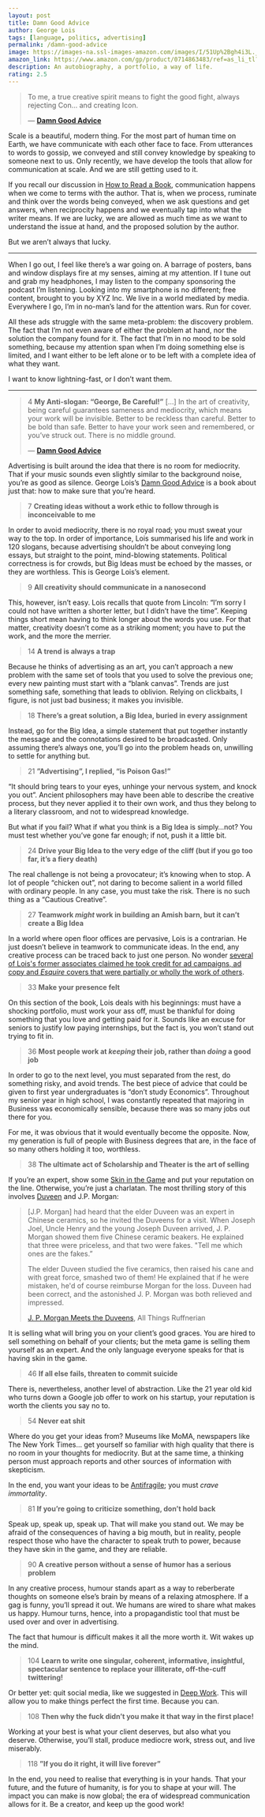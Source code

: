 ```yaml
---
layout: post
title: Damn Good Advice
author: George Lois
tags: [language, politics, advertising]
permalink: /damn-good-advice
image: https://images-na.ssl-images-amazon.com/images/I/51Up%2Bgh4i3L._SX355_BO1,204,203,200_.jpg
amazon_link: https://www.amazon.com/gp/product/0714863483/ref=as_li_tl?ie=UTF8&camp=1789&creative=9325&creativeASIN=0714863483&linkCode=as2&tag=alvaroduran-20&linkId=76bb26e62b6240189585b6050687322f
description: An autobiography, a portfolio, a way of life.
rating: 2.5
---
```

> To me, a true creative spirit means to fight the good fight, always rejecting Con... and creating Icon.
>
> — __[Damn Good Advice](https://www.amazon.com/gp/product/0714863483/ref=as_li_tl?ie=UTF8&camp=1789&creative=9325&creativeASIN=0714863483&linkCode=as2&tag=alvaroduran-20&linkId=76bb26e62b6240189585b6050687322f)__

Scale is a beautiful, modern thing. For the most part of human time on Earth, we have communicate with each other face to face. From utterances to words to gossip, we conveyed and still convey knowledge by speaking to someone next to us. Only recently, we have develop the tools that allow for communication at scale. And we are still getting used to it.

If you recall our discussion in [How to Read a Book](/how-to-read-a-book), communication happens when we come to terms with the author. That is, when we process, ruminate and think over the words being conveyed, when we ask questions and get answers, when reciprocity happens and we eventually tap into what the writer means. If we are lucky, we are allowed as much time as we want to understand the issue at hand, and the proposed solution by the author.

But we aren’t always that lucky.

<hr>

When I go out, I feel like there’s a war going on. A barrage of posters, bans and window displays fire at my senses, aiming at my attention. If I tune out and grab my headphones, I may listen to the company sponsoring the podcast I’m listening. Looking into my smartphone is no different; free content, brought to you by XYZ Inc. We live in a world mediated by media. Everywhere I go, I’m in no-man’s land for the attention wars. Run for cover.

All these ads struggle with the same meta-problem: the discovery problem. The fact that I’m not even aware of either the problem at hand, nor the solution the company found for it. The fact that I’m in no mood to be sold something, because my attention span when I’m doing something else is limited, and I want either to be left alone or to be left with a complete idea of what they want.

I want to know lightning-fast, or I don’t want them.

<hr>

> 4 __My Anti-slogan: “George, Be Careful!”__ […] In the art of creativity, being careful guarantees sameness and mediocrity, which means your work will be invisible. Better to be reckless than careful. Better to be bold than safe. Better to have your work seen and remembered, or you’ve struck out. There is no middle ground.
>
> — __[Damn Good Advice](https://www.amazon.com/gp/product/0714863483/ref=as_li_tl?ie=UTF8&camp=1789&creative=9325&creativeASIN=0714863483&linkCode=as2&tag=alvaroduran-20&linkId=76bb26e62b6240189585b6050687322f)__

Advertising is built around the idea that there is no room for mediocrity. That if your music sounds even slightly similar to the background noise, you’re as good as silence. George Lois’s [Damn Good Advice](https://www.amazon.com/gp/product/0714863483/ref=as_li_tl?ie=UTF8&camp=1789&creative=9325&creativeASIN=0714863483&linkCode=as2&tag=alvaroduran-20&linkId=76bb26e62b6240189585b6050687322f) is a book about just that: how to make sure that you’re heard.

> 7 __Creating ideas without a work ethic to follow through is inconceivable to me__

In order to avoid mediocrity, there is no royal road; you must sweat your way to the top. In order of importance, Lois summarised his life and work in 120 slogans, because advertising shouldn’t be about conveying long essays, but straight to the point, mind-blowing statements. Political correctness is for crowds, but Big Ideas must be echoed by the masses, or they are worthless. This is George Lois’s element.

> 9 __All creativity should communicate in a nanosecond__


This, however, isn’t easy. Lois recalls that quote from Lincoln: “I’m sorry I could not have written a shorter letter, but I didn’t have the time”. Keeping things short mean having to think longer about the words you use. For that matter, creativity doesn’t come as a striking moment; you have to put the work, and the more the merrier.

> 14 __A trend is always a trap__

Because he thinks of advertising as an art, you can’t approach a new problem with the same set of tools that you used to solve the previous one; every new painting must start with a “blank canvas”. Trends are just something safe, something that leads to oblivion. Relying on clickbaits, I figure, is not just bad business; it makes you invisible.

> 18 __There’s a great solution, a Big Idea, buried in every assignment__

Instead, go for the Big Idea, a simple statement that put together instantly the message and the connotations desired to be broadcasted. Only assuming there’s always one, you’ll go into the problem heads on, unwilling to settle for anything but.

> 21 __”Advertising”, I replied, “is Poison Gas!”__

“It should bring tears to your eyes, unhinge your nervous system, and knock you out”. Ancient philosophers may have been able to describe the creative process, but they never applied it to their own work, and thus they belong to a literary classroom, and not to widespread knowledge.

But what if you fail? What if what you think is a Big Idea is simply…not? You must test whether you’ve gone far enough; if not, push it a little bit.

> 24 __Drive your Big Idea to the very edge of the cliff (but if you go too far, it’s a fiery death)__

The real challenge is not being a provocateur; it’s knowing when to stop. A lot of people “chicken out”, not daring to become salient in a world filled with ordinary people. In any case, you must take the risk. There is no such thing as a “Cautious Creative”.

> 27 __Teamwork *might* work in building an Amish barn, but it can’t create a Big Idea__

In a world where open floor offices are pervasive, Lois is a contrarian. He just doesn’t believe in teamwork to communicate ideas. In the end, any creative process can be traced back to just one person. No wonder [several of Lois's former associates claimed he took credit for ad campaigns, ad copy and *Esquire* covers that were partially or wholly the work of others](https://www.thisamericanlife.org/383/transcript).

> 33 __Make your presence felt__

On this section of the book, Lois deals with his beginnings: must have a shocking portfolio, must work your ass off, must be thankful for doing something that you love and getting paid for it. Sounds like an excuse for seniors to justify low paying internships, but the fact is, you won’t stand out trying to fit in.

> 36 __Most people work at *keeping* their job, rather than *doing* a good job__

In order to go to the next level, you must separated from the rest, do something risky, and avoid trends. The best piece of advice that could be given to first year undergraduates is “don’t study Economics”. Throughout my senior year in high school, I was constantly repeated that majoring in  Business was economically sensible, because there was so many jobs out there for you.

For me, it was obvious that it would eventually become the opposite. Now, my generation is full of people with Business degrees that are, in the face of so many others holding it too, worthless.


> 38 __The ultimate act of Scholarship and Theater is the art of selling__

If you’re an expert, show some [Skin in the Game](/skin-in-the-game) and put your reputation on the line. Otherwise, you’re just a charlatan. The most thrilling story of this involves [Duveen](https://www.amazon.com/gp/product/1907970576/ref=as_li_tl?ie=UTF8&camp=1789&creative=9325&creativeASIN=1907970576&linkCode=as2&tag=alvaroduran-20&linkId=9a5065b964419b081adf6e632b59661e) and J.P. Morgan:

> [J.P. Morgan] had heard that the elder Duveen was an expert in Chinese ceramics, so he invited the Duveens for a visit. When Joseph Joel, Uncle Henry and the young Joseph Duveen arrived, J. P. Morgan showed them five Chinese ceramic beakers. He explained that three were priceless, and that two were fakes. "Tell me which ones are the fakes.”
>
> The elder Duveen studied the five ceramics, then raised his cane and with great force, smashed two of them! He explained that if he were mistaken, he'd of course reimburse Morgan for the loss. Duveen had been correct, and the astonished J. P. Morgan was both relieved and impressed.
>
> [J. P. Morgan Meets the Duveens](https://allthingsruffnerian.blogspot.com/2011/04/j-p-morgan-meets-duveens.html), All Things Ruffnerian

It is selling what will bring you on your client’s good graces. You are hired to sell something on behalf of your clients; but the meta game is selling them yourself as an expert. And the only language everyone speaks for that is having skin in the game.

> 46 __If all else fails, threaten to commit suicide__

There is, nevertheless, another level of abstraction. Like the 21 year old kid who turns down a Google job offer to work on his startup, your reputation is worth the clients you say no to.

> 54 __Never eat shit__

Where do you get your ideas from? Museums like MoMA, newspapers like The New York Times… get yourself so familiar with high quality that there is no room in your thoughts for mediocrity. But at the same time, a thinking person must approach reports and other sources of information with skepticism.

In the end, you want your ideas to be [Antifragile](https://www.amazon.com/gp/product/0812979680/ref=as_li_tl?ie=UTF8&camp=1789&creative=9325&creativeASIN=0812979680&linkCode=as2&tag=alvaroduran-20&linkId=6fc644194b9da371eefe70a2ec9c2a23); you must *crave immortality*.

> 81 __If you’re going to criticize something, don’t hold back__

Speak up, speak up, speak up. That will make you stand out. We may be afraid of the consequences of having a big mouth, but in reality, people respect those who have the character to speak truth to power, because they have skin in the game, and they are reliable.

> 90 __A creative person without a sense of humor has a serious problem__

In any creative process, humour stands apart as a way to reberberate thoughts on someone else’s brain by means of a relaxing atmosphere. If a gag is funny, you’ll spread it out. We humans are wired to share what makes us happy. Humour turns, hence, into a propagandistic tool that must be used over and over in advertising.

The fact that humour is difficult makes it all the more worth it. Wit wakes up the mind.

> 104 __Learn to write one singular, coherent, informative, insightful, spectacular sentence to replace your illiterate, off-the-cuff twittering!__

Or better yet: quit social media, like we suggested in [Deep Work](/deep-work). This will allow you to make things perfect the first time. Because you can.

> 108 __Then why the fuck didn’t you make it that way in the first place!__

Working at your best is what your client deserves, but also what you deserve. Otherwise, you’ll stall, produce mediocre work, stress out, and live miserably.

> 118 __”If you do it right, it will live forever”__

In the end, you need to realise that everything is in your hands. That your future, and the future of humanity, is for you to shape at your will. The impact you can make is now global; the era of widespread communication allows for it. Be a creator, and keep up the good work!

